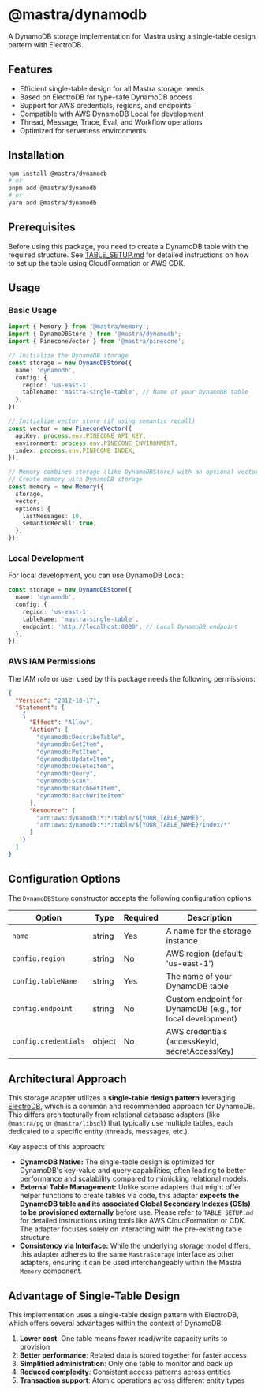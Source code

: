 # @mastra/dynamodb

A DynamoDB storage implementation for Mastra using a single-table design pattern with ElectroDB.

## Features

- Efficient single-table design for all Mastra storage needs
- Based on ElectroDB for type-safe DynamoDB access
- Support for AWS credentials, regions, and endpoints
- Compatible with AWS DynamoDB Local for development
- Thread, Message, Trace, Eval, and Workflow operations
- Optimized for serverless environments

## Installation

```bash
npm install @mastra/dynamodb
# or
pnpm add @mastra/dynamodb
# or
yarn add @mastra/dynamodb
```

## Prerequisites

Before using this package, you need to create a DynamoDB table with the required structure. See [TABLE_SETUP.md](./TABLE_SETUP.md) for detailed instructions on how to set up the table using CloudFormation or AWS CDK.

## Usage

### Basic Usage

```typescript
import { Memory } from '@mastra/memory';
import { DynamoDBStore } from '@mastra/dynamodb';
import { PineconeVector } from '@mastra/pinecone';

// Initialize the DynamoDB storage
const storage = new DynamoDBStore({
  name: 'dynamodb',
  config: {
    region: 'us-east-1',
    tableName: 'mastra-single-table', // Name of your DynamoDB table
  },
});

// Initialize vector store (if using semantic recall)
const vector = new PineconeVector({
  apiKey: process.env.PINECONE_API_KEY,
  environment: process.env.PINECONE_ENVIRONMENT,
  index: process.env.PINECONE_INDEX,
});

// Memory combines storage (like DynamoDBStore) with an optional vector store for recall
// Create memory with DynamoDB storage
const memory = new Memory({
  storage,
  vector,
  options: {
    lastMessages: 10,
    semanticRecall: true,
  },
});
```

### Local Development

For local development, you can use DynamoDB Local:

```typescript
const storage = new DynamoDBStore({
  name: 'dynamodb',
  config: {
    region: 'us-east-1',
    tableName: 'mastra-single-table',
    endpoint: 'http://localhost:8000', // Local DynamoDB endpoint
  },
});
```

### AWS IAM Permissions

The IAM role or user used by this package needs the following permissions:

```json
{
  "Version": "2012-10-17",
  "Statement": [
    {
      "Effect": "Allow",
      "Action": [
        "dynamodb:DescribeTable",
        "dynamodb:GetItem",
        "dynamodb:PutItem",
        "dynamodb:UpdateItem",
        "dynamodb:DeleteItem",
        "dynamodb:Query",
        "dynamodb:Scan",
        "dynamodb:BatchGetItem",
        "dynamodb:BatchWriteItem"
      ],
      "Resource": [
        "arn:aws:dynamodb:*:*:table/${YOUR_TABLE_NAME}",
        "arn:aws:dynamodb:*:*:table/${YOUR_TABLE_NAME}/index/*"
      ]
    }
  ]
}
```

## Configuration Options

The `DynamoDBStore` constructor accepts the following configuration options:

| Option               | Type   | Required | Description                                                |
| -------------------- | ------ | -------- | ---------------------------------------------------------- |
| `name`               | string | Yes      | A name for the storage instance                            |
| `config.region`      | string | No       | AWS region (default: 'us-east-1')                          |
| `config.tableName`   | string | Yes      | The name of your DynamoDB table                            |
| `config.endpoint`    | string | No       | Custom endpoint for DynamoDB (e.g., for local development) |
| `config.credentials` | object | No       | AWS credentials (accessKeyId, secretAccessKey)             |

## Architectural Approach

This storage adapter utilizes a **single-table design pattern** leveraging [ElectroDB](https://electrodb.dev/), which is a common and recommended approach for DynamoDB. This differs architecturally from relational database adapters (like `@mastra/pg` or `@mastra/libsql`) that typically use multiple tables, each dedicated to a specific entity (threads, messages, etc.).

Key aspects of this approach:

- **DynamoDB Native:** The single-table design is optimized for DynamoDB's key-value and query capabilities, often leading to better performance and scalability compared to mimicking relational models.
- **External Table Management:** Unlike some adapters that might offer helper functions to create tables via code, this adapter **expects the DynamoDB table and its associated Global Secondary Indexes (GSIs) to be provisioned externally** before use. Please refer to `TABLE_SETUP.md` for detailed instructions using tools like AWS CloudFormation or CDK. The adapter focuses solely on interacting with the pre-existing table structure.
- **Consistency via Interface:** While the underlying storage model differs, this adapter adheres to the same `MastraStorage` interface as other adapters, ensuring it can be used interchangeably within the Mastra `Memory` component.

## Advantage of Single-Table Design

This implementation uses a single-table design pattern with ElectroDB, which offers several advantages within the context of DynamoDB:

1. **Lower cost**: One table means fewer read/write capacity units to provision
2. **Better performance**: Related data is stored together for faster access
3. **Simplified administration**: Only one table to monitor and back up
4. **Reduced complexity**: Consistent access patterns across entities
5. **Transaction support**: Atomic operations across different entity types
